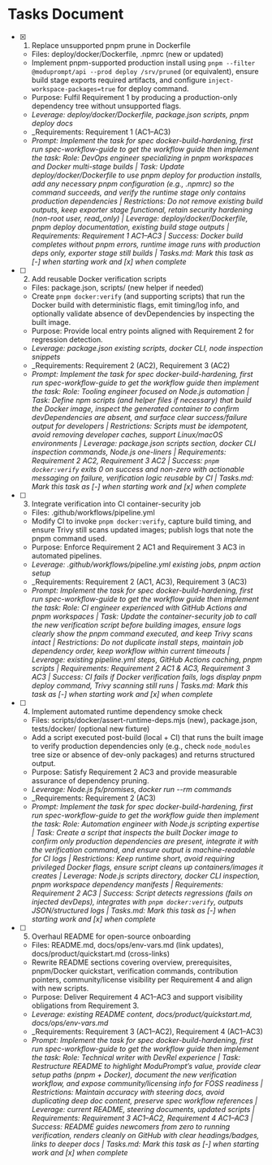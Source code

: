 # Tasks Document

- [x] 1. Replace unsupported pnpm prune in Dockerfile
  - Files: deploy/docker/Dockerfile, .npmrc (new or updated)
  - Implement pnpm-supported production install using `pnpm --filter @moduprompt/api --prod deploy /srv/pruned` (or equivalent), ensure build stage exports required artifacts, and configure `inject-workspace-packages=true` for deploy command.
  - Purpose: Fulfil Requirement 1 by producing a production-only dependency tree without unsupported flags.
  - _Leverage: deploy/docker/Dockerfile, package.json scripts, pnpm deploy docs_
  - _Requirements: Requirement 1 (AC1–AC3)
  - _Prompt: Implement the task for spec docker-build-hardening, first run spec-workflow-guide to get the workflow guide then implement the task: Role: DevOps engineer specializing in pnpm workspaces and Docker multi-stage builds | Task: Update deploy/docker/Dockerfile to use pnpm deploy for production installs, add any necessary pnpm configuration (e.g., .npmrc) so the command succeeds, and verify the runtime stage only contains production dependencies | Restrictions: Do not remove existing build outputs, keep exporter stage functional, retain security hardening (non-root user, read_only) | Leverage: deploy/docker/Dockerfile, pnpm deploy documentation, existing build stage outputs | Requirements: Requirement 1 AC1–AC3 | Success: Docker build completes without pnpm errors, runtime image runs with production deps only, exporter stage still builds | Tasks.md: Mark this task as [-] when starting work and [x] when complete_

- [ ] 2. Add reusable Docker verification scripts
  - Files: package.json, scripts/ (new helper if needed)
  - Create `pnpm docker:verify` (and supporting scripts) that run the Docker build with deterministic flags, emit timing/log info, and optionally validate absence of devDependencies by inspecting the built image.
  - Purpose: Provide local entry points aligned with Requirement 2 for regression detection.
  - _Leverage: package.json existing scripts, docker CLI, node inspection snippets_
  - _Requirements: Requirement 2 (AC2), Requirement 3 (AC2)
  - _Prompt: Implement the task for spec docker-build-hardening, first run spec-workflow-guide to get the workflow guide then implement the task: Role: Tooling engineer focused on Node.js automation | Task: Define npm scripts (and helper files if necessary) that build the Docker image, inspect the generated container to confirm devDependencies are absent, and surface clear success/failure output for developers | Restrictions: Scripts must be idempotent, avoid removing developer caches, support Linux/macOS environments | Leverage: package.json scripts section, docker CLI inspection commands, Node.js one-liners | Requirements: Requirement 2 AC2, Requirement 3 AC2 | Success: `pnpm docker:verify` exits 0 on success and non-zero with actionable messaging on failure, verification logic reusable by CI | Tasks.md: Mark this task as [-] when starting work and [x] when complete_

- [ ] 3. Integrate verification into CI container-security job
  - Files: .github/workflows/pipeline.yml
  - Modify CI to invoke `pnpm docker:verify`, capture build timing, and ensure Trivy still scans updated images; publish logs that note the pnpm command used.
  - Purpose: Enforce Requirement 2 AC1 and Requirement 3 AC3 in automated pipelines.
  - _Leverage: .github/workflows/pipeline.yml existing jobs, pnpm action setup_
  - _Requirements: Requirement 2 (AC1, AC3), Requirement 3 (AC3)
  - _Prompt: Implement the task for spec docker-build-hardening, first run spec-workflow-guide to get the workflow guide then implement the task: Role: CI engineer experienced with GitHub Actions and pnpm workspaces | Task: Update the container-security job to call the new verification script before building images, ensure logs clearly show the pnpm command executed, and keep Trivy scans intact | Restrictions: Do not duplicate install steps, maintain job dependency order, keep workflow within current timeouts | Leverage: existing pipeline.yml steps, GitHub Actions caching, pnpm scripts | Requirements: Requirement 2 AC1 & AC3, Requirement 3 AC3 | Success: CI fails if Docker verification fails, logs display pnpm deploy command, Trivy scanning still runs | Tasks.md: Mark this task as [-] when starting work and [x] when complete_

- [ ] 4. Implement automated runtime dependency smoke check
  - Files: scripts/docker/assert-runtime-deps.mjs (new), package.json, tests/docker/ (optional new fixture)
  - Add a script executed post-build (local + CI) that runs the built image to verify production dependencies only (e.g., check `node_modules` tree size or absence of dev-only packages) and returns structured output.
  - Purpose: Satisfy Requirement 2 AC3 and provide measurable assurance of dependency pruning.
  - _Leverage: Node.js fs/promises, docker run --rm commands_
  - _Requirements: Requirement 2 (AC3)
  - _Prompt: Implement the task for spec docker-build-hardening, first run spec-workflow-guide to get the workflow guide then implement the task: Role: Automation engineer with Node.js scripting expertise | Task: Create a script that inspects the built Docker image to confirm only production dependencies are present, integrate it with the verification command, and ensure output is machine-readable for CI logs | Restrictions: Keep runtime short, avoid requiring privileged Docker flags, ensure script cleans up containers/images it creates | Leverage: Node.js scripts directory, docker CLI inspection, pnpm workspace dependency manifests | Requirements: Requirement 2 AC3 | Success: Script detects regressions (fails on injected devDeps), integrates with `pnpm docker:verify`, outputs JSON/structured logs | Tasks.md: Mark this task as [-] when starting work and [x] when complete_

- [ ] 5. Overhaul README for open-source onboarding
  - Files: README.md, docs/ops/env-vars.md (link updates), docs/product/quickstart.md (cross-links)
  - Rewrite README sections covering overview, prerequisites, pnpm/Docker quickstart, verification commands, contribution pointers, community/license visibility per Requirement 4 and align with new scripts.
  - Purpose: Deliver Requirement 4 AC1–AC3 and support visibility obligations from Requirement 3.
  - _Leverage: existing README content, docs/product/quickstart.md, docs/ops/env-vars.md_
  - _Requirements: Requirement 3 (AC1–AC2), Requirement 4 (AC1–AC3)
  - _Prompt: Implement the task for spec docker-build-hardening, first run spec-workflow-guide to get the workflow guide then implement the task: Role: Technical writer with DevRel experience | Task: Restructure README to highlight ModuPrompt’s value, provide clear setup paths (pnpm + Docker), document the new verification workflow, and expose community/licensing info for FOSS readiness | Restrictions: Maintain accuracy with steering docs, avoid duplicating deep doc content, preserve spec workflow references | Leverage: current README, steering documents, updated scripts | Requirements: Requirement 3 AC1–AC2, Requirement 4 AC1–AC3 | Success: README guides newcomers from zero to running verification, renders cleanly on GitHub with clear headings/badges, links to deeper docs | Tasks.md: Mark this task as [-] when starting work and [x] when complete_

